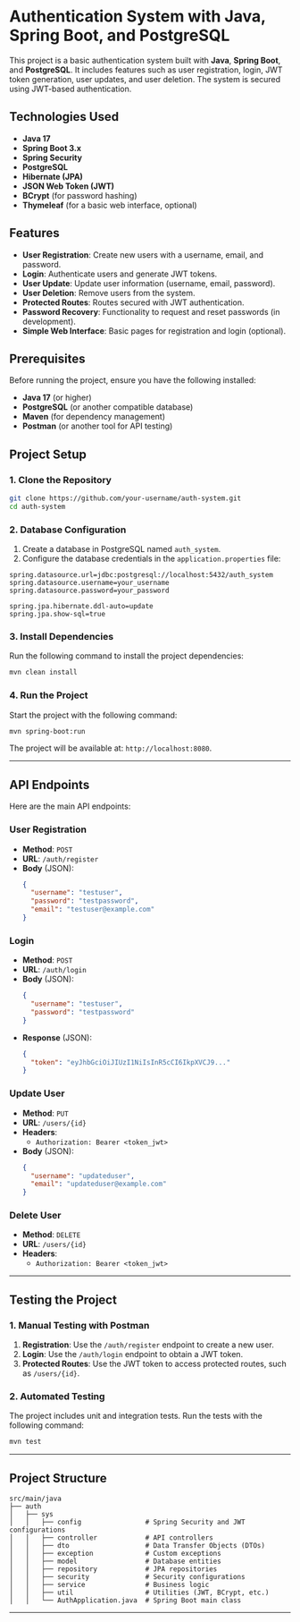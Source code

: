 # Authentication System with Java, Spring Boot, and PostgreSQL

This project is a basic authentication system built with **Java**, **Spring Boot**, and **PostgreSQL**. It includes features such as user registration, login, JWT token generation, user updates, and user deletion. The system is secured using JWT-based authentication.

## Technologies Used

- **Java 17**
- **Spring Boot 3.x**
- **Spring Security**
- **PostgreSQL**
- **Hibernate (JPA)**
- **JSON Web Token (JWT)**
- **BCrypt** (for password hashing)
- **Thymeleaf** (for a basic web interface, optional)

## Features

- **User Registration**: Create new users with a username, email, and password.
- **Login**: Authenticate users and generate JWT tokens.
- **User Update**: Update user information (username, email, password).
- **User Deletion**: Remove users from the system.
- **Protected Routes**: Routes secured with JWT authentication.
- **Password Recovery**: Functionality to request and reset passwords (in development).
- **Simple Web Interface**: Basic pages for registration and login (optional).

## Prerequisites

Before running the project, ensure you have the following installed:

- **Java 17** (or higher)
- **PostgreSQL** (or another compatible database)
- **Maven** (for dependency management)
- **Postman** (or another tool for API testing)

## Project Setup

### 1. Clone the Repository

```bash
git clone https://github.com/your-username/auth-system.git
cd auth-system
```

### 2. Database Configuration

1. Create a database in PostgreSQL named `auth_system`.
2. Configure the database credentials in the `application.properties` file:

```properties
spring.datasource.url=jdbc:postgresql://localhost:5432/auth_system
spring.datasource.username=your_username
spring.datasource.password=your_password

spring.jpa.hibernate.ddl-auto=update
spring.jpa.show-sql=true
```

### 3. Install Dependencies

Run the following command to install the project dependencies:

```bash
mvn clean install
```

### 4. Run the Project

Start the project with the following command:

```bash
mvn spring-boot:run
```

The project will be available at: `http://localhost:8080`.

---

## API Endpoints

Here are the main API endpoints:

### **User Registration**
- **Method**: `POST`
- **URL**: `/auth/register`
- **Body** (JSON):
  ```json
  {
    "username": "testuser",
    "password": "testpassword",
    "email": "testuser@example.com"
  }
  ```

### **Login**
- **Method**: `POST`
- **URL**: `/auth/login`
- **Body** (JSON):
  ```json
  {
    "username": "testuser",
    "password": "testpassword"
  }
  ```
- **Response** (JSON):
  ```json
  {
    "token": "eyJhbGciOiJIUzI1NiIsInR5cCI6IkpXVCJ9..."
  }
  ```

### **Update User**
- **Method**: `PUT`
- **URL**: `/users/{id}`
- **Headers**:
  - `Authorization: Bearer <token_jwt>`
- **Body** (JSON):
  ```json
  {
    "username": "updateduser",
    "email": "updateduser@example.com"
  }
  ```

### **Delete User**
- **Method**: `DELETE`
- **URL**: `/users/{id}`
- **Headers**:
  - `Authorization: Bearer <token_jwt>`

---

## Testing the Project

### 1. Manual Testing with Postman

1. **Registration**: Use the `/auth/register` endpoint to create a new user.
2. **Login**: Use the `/auth/login` endpoint to obtain a JWT token.
3. **Protected Routes**: Use the JWT token to access protected routes, such as `/users/{id}`.

### 2. Automated Testing

The project includes unit and integration tests. Run the tests with the following command:

```bash
mvn test
```

---

## Project Structure

```
src/main/java
├── auth
│   ├── sys
│   │   ├── config                # Spring Security and JWT configurations
│   │   ├── controller            # API controllers
│   │   ├── dto                   # Data Transfer Objects (DTOs)
│   │   ├── exception             # Custom exceptions
│   │   ├── model                 # Database entities
│   │   ├── repository            # JPA repositories
│   │   ├── security              # Security configurations
│   │   ├── service               # Business logic
│   │   ├── util                  # Utilities (JWT, BCrypt, etc.)
│   │   └── AuthApplication.java  # Spring Boot main class
```

---


